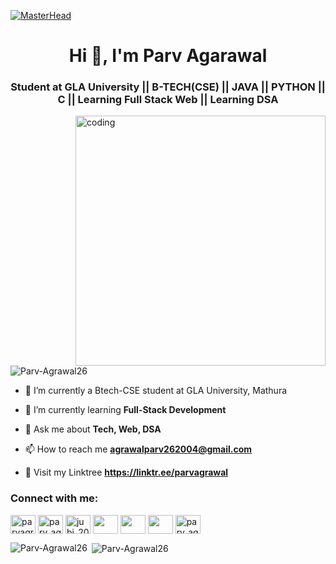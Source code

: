 [![MasterHead](https://user-images.githubusercontent.com/74038190/225813708-98b745f2-7d22-48cf-9150-083f1b00d6c9.gif)](https://user-images.githubusercontent.com/74038190/225813708-98b745f2-7d22-48cf-9150-083f1b00d6c9.gif)
<h1 align="center">Hi 👋, I'm Parv Agarawal</h1>
<h3 align="center">Student at GLA University || B-TECH(CSE) || JAVA || PYTHON || C || Learning Full Stack Web || Learning DSA</h3>
<image align="right" alt ="coding" width="400" src="https://miro.medium.com/v2/resize:fit:1360/0*7Q3yvSIv_t0ioJ-Z.gif">

<p align="left"> <img src="https://komarev.com/ghpvc/?username=subhajyotibhowmik&label=Profile%20views&color=0e75b6&style=flat" alt="Parv-Agrawal26" /> </p>

- 🔭 I’m currently a Btech-CSE student at GLA University, Mathura

- 🌱 I’m currently learning **Full-Stack Development**

- 💬 Ask me about **Tech, Web, DSA**

- 📫 How to reach me **agrawalparv262004@gmail.com**

- 🔗 Visit my Linktree **https://linktr.ee/parvagrawal**

<h3 align="left">Connect with me:</h3>
<p align="left">
<a href="https://www.linkedin.com/in/parvagrawal26/" target="blank"><img align="center" src="https://raw.githubusercontent.com/rahuldkjain/github-profile-readme-generator/master/src/images/icons/Social/linked-in-alt.svg" alt="parvagrawal26" height="30" width="40" /></a>
<a href="https://www.instagram.com/parv_agrawal26/" target="blank"><img align="center" src="https://raw.githubusercontent.com/rahuldkjain/github-profile-readme-generator/master/src/images/icons/Social/instagram.svg" alt="parv_agrawal26" height="30" width="40" /></a>
<a href="https://www.codechef.com/users/parv26" target="blank"><img align="center" src="https://cdn.jsdelivr.net/npm/simple-icons@3.1.0/icons/codechef.svg" alt="jubi_2002" height="30" width="40" /></a>
<a href="https://www.hackerrank.com/agrawalparv26201" target="blank"><img align="center" src="https://raw.githubusercontent.com/rahuldkjain/github-profile-readme-generator/master/src/images/icons/Social/hackerrank.svg"  height="30" width="40" /></a>
<a href="https://codeforces.com/profile/agrawalparv262004?csrf_token=9c72737abf6e8b22bbfb9c2244f9d0fd" target="blank"><img align="center" src="https://raw.githubusercontent.com/rahuldkjain/github-profile-readme-generator/master/src/images/icons/Social/codeforces.svg"  height="30" width="40" /></a>
<a href="https://leetcode.com/parv_agrawal26/" target="blank"><img align="center" src="https://raw.githubusercontent.com/rahuldkjain/github-profile-readme-generator/master/src/images/icons/Social/leet-code.svg"  height="30" width="40" /></a>
<a href="https://discord.gg/parv_agrawal" target="blank"><img align="center" src="https://raw.githubusercontent.com/rahuldkjain/github-profile-readme-generator/master/src/images/icons/Social/discord.svg" alt="parv_agrawal" height="30" width="40" /></a>
</p>

<p><img align="left" src="https://github-readme-stats.vercel.app/api/top-langs?username=Parv-Agrawal26&show_icons=true&locale=en&" alt="Parv-Agrawal26" /></p>

<p>&nbsp;<img align="center" src="https://github-readme-stats.vercel.app/api?username=Parv-Agrawal26&show_icons=true&locale=en" alt="Parv-Agrawal26" /></p>
